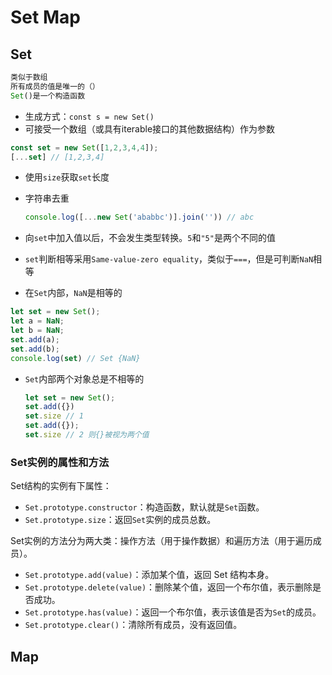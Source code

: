 # Set Map

## Set

```javascript
类似于数组
所有成员的值是唯一的（）
Set()是一个构造函数
```

- 生成方式：`const s = new Set()`
- 可接受一个数组（或具有iterable接口的其他数据结构）作为参数

```javascript
const set = new Set([1,2,3,4,4]);
[...set] // [1,2,3,4]
```

- 使用`size`获取`set`长度

- 字符串去重

  ```javascript
  console.log([...new Set('ababbc')].join('')) // abc
  ```

- 向`set`中加入值以后，不会发生类型转换。`5`和`"5"`是两个不同的值

- `set`判断相等采用`Same-value-zero equality`，类似于`===`，但是可判断`NaN`相等

- 在`Set`内部，`NaN`是相等的

```javascript
let set = new Set();
let a = NaN;
let b = NaN;
set.add(a);
set.add(b);
console.log(set) // Set {NaN}
```

- `Set`内部两个对象总是不相等的

  ```javascript
  let set = new Set();
  set.add({})
  set.size // 1
  set.add({});
  set.size // 2 则{}被视为两个值
  ```

### Set实例的属性和方法

Set结构的实例有下属性：

- `Set.prototype.constructor`：构造函数，默认就是`Set`函数。
- `Set.prototype.size`：返回`Set`实例的成员总数。

Set实例的方法分为两大类：操作方法（用于操作数据）和遍历方法（用于遍历成员）。

- `Set.prototype.add(value)`：添加某个值，返回 Set 结构本身。
- `Set.prototype.delete(value)`：删除某个值，返回一个布尔值，表示删除是否成功。
- `Set.prototype.has(value)`：返回一个布尔值，表示该值是否为`Set`的成员。
- `Set.prototype.clear()`：清除所有成员，没有返回值。



## Map



